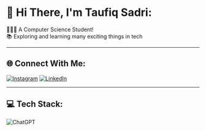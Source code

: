 # 👋 Hi There, I'm Taufiq Sadri:

👨🏻‍💻 A Computer Science Student!  
📚 Exploring and learning many exciting things in tech

---

## 🌐 Connect With Me:
[![Instagram](https://img.shields.io/badge/Instagram-E4405F?style=for-the-badge&logo=instagram&logoColor=white)](https://instagram.com/taufiqsadri03)
[![LinkedIn](https://img.shields.io/badge/LinkedIn-0077B5?style=for-the-badge&logo=linkedin&logoColor=white)](www.linkedin.com/in/taufiq-sadri-719840317)


---

## 💻 Tech Stack:
![ChatGPT](https://img.shields.io/badge/ChatGPT-74aa9c?style=for-the-badge&logo=openai&logoColor=white)
